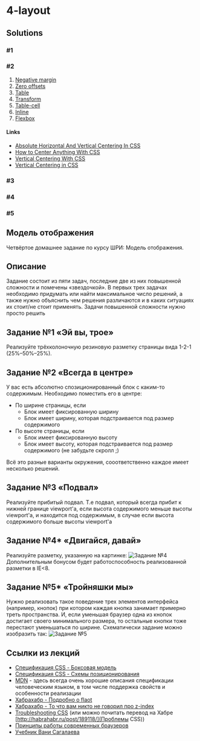 # 4-layout

## Solutions

### #1

### #2

1. [Negative margin](https://rawgithub.com/sameoldmadness/4-layout/master/2_always_centered/negative_margin.html)
2. [Zero offsets](https://rawgithub.com/sameoldmadness/4-layout/master/2_always_centered/zero_offsets.html)
3. [Table](https://rawgithub.com/sameoldmadness/4-layout/master/2_always_centered/table.html)
4. [Transform](https://rawgithub.com/sameoldmadness/4-layout/master/2_always_centered/transform.html)
5. [Table-cell](https://rawgithub.com/sameoldmadness/4-layout/master/2_always_centered/table_cell.html)
6. [Inline](https://rawgithub.com/sameoldmadness/4-layout/master/2_always_centered/inline.html)
7. [Flexbox](https://rawgithub.com/sameoldmadness/4-layout/master/2_always_centered/flexbox.html)

#### Links

* [Absolute Horizontal And Vertical Centering In CSS](http://coding.smashingmagazine.com/2013/08/09/absolute-horizontal-vertical-centering-css)
* [How to Center Anything With CSS](http://designshack.net/articles/css/how-to-center-anything-with-css/)
* [Vertical Centering With CSS](http://blog.themeforest.net/tutorials/vertical-centering-with-css/)
* [Vertical Centering in CSS](http://www.jakpsatweb.cz/css/css-vertical-center-solution.html)

### #3

### #4

### #5

## Модель отображения

Четвёртое домашнее задание по курсу ШРИ: Модель отображения.

## Описание

Задание состоит из пяти задач, последние две из них повышенной сложности и помечены «звездочкой». 
В первых трех задачах необходимо придумать или найти максимальное число решений, а также нужно объяснить
чем решения различаются и в каких ситуациях их стоит/не стоит применять. Задачи повышенной сложности 
нужно просто решить

## Задание №1 «Эй вы, трое»

Реализуйте трёхколоночную резиновую разметку страницы вида 1-2-1 (25%–50%–25%).


## Задание №2 «Всегда в центре»

У вас есть абсолютно спозиционированный блок с каким-то содержимым. Необходимо поместить его в центре:
  * По ширине страницы, если
    * Блок имеет фиксированную ширину
    * Блок имеет ширину, которая подстраивается под размер содержимого
  * По высоте страницы, если
    * Блок имеет фиксированную высоту
    * Блок имеет высоту, которая подстраивается под размер содержимого (не забудьте скролл ;)

Всё это разные варианты окружения, сооответственно каждое имеет несколько решений.


## Задание №3 «Подвал»

Реализуйте прибитый подвал. Т.е подвал, который всегда прибит к нижней границе viewport'а, если высота содержимого 
меньше высоты viewport'а, и находится под содержимым, в случае если высота содержимого больше высоты viewport'а


## Задание №4\* «Двигайся, давай»

Реализуйте разметку, указанную на картинке:
![Задание №4](http://img-fotki.yandex.ru/get/9555/54530400.3/0_7c9fb_1fdc72d3_orig "Задание №4")
Дополнительным бонусом будет работоспособность реализованной разметки в IE&lt;8.


## Задание №5\* «Тройняшки мы»

Нужно реализовать такое поведение трех элементов интерфейса (например, кнопок) при котором каждая кнопка занимает примерно треть пространства. И, если уменьшая браузер
одна из кнопок достигает своего минимального размера, то остальные кнопки тоже перестают уменьшаться по ширине. Схематически задание можно изобразить так:
![Задание №5](http://img-fotki.yandex.ru/get/9061/54530400.3/0_7ca2a_b7da5f6e_orig "Задание №5")


## Ссылки из лекций
  * [Спецификация CSS - Боксовая модель](http://www.w3.org/TR/CSS2/box.html)
  * [Спецификация CSS - Схемы позиционирования](http://www.w3.org/TR/CSS2/visuren.html)
  * [MDN](https://developer.mozilla.org/) - здесь всегда очень хорошие описания спецификации человеческим языком, в том числе поддержка свойств и особенности реализации
  * [Хабрахабр - Подробно о flaot](http://habrahabr.ru/post/142486/)
  * [Хабрахабр - То что вам никто не говорил про z-index](http://habrahabr.ru/post/166435/)
  * [Troubleshooting CSS](http://tympanus.net/codrops/2013/07/17/troubleshooting-css/) (или можно почитать перевод на Хабре [http://habrahabr.ru/post/189118/](Проблемы CSS))
  * [Принципы работы современных браузеров](http://www.html5rocks.com/ru/tutorials/internals/howbrowserswork/)
  * [Учебник Вани Сагалаева](http://softwaremaniacs.org/blog/category/primer/)
